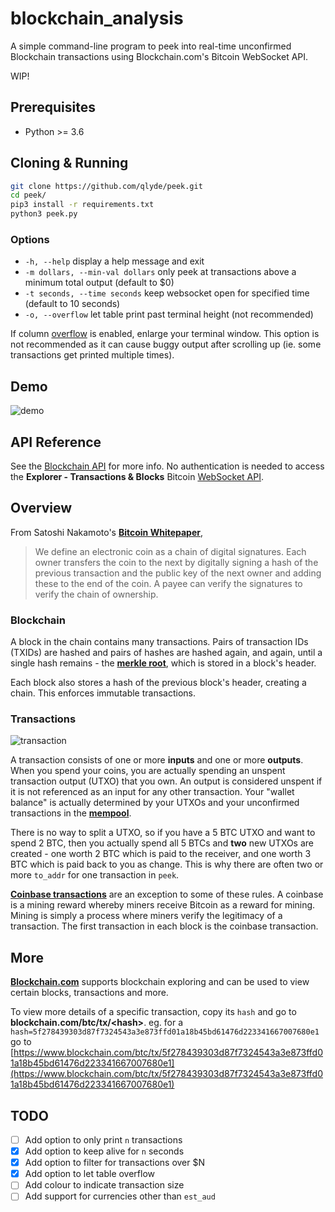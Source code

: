 # blockchain_analysis


A simple command-line program to peek into real-time unconfirmed Blockchain transactions using Blockchain.com's Bitcoin WebSocket API.

WIP!

## Prerequisites

* Python >= 3.6

## Cloning & Running

```bash
git clone https://github.com/qlyde/peek.git
cd peek/
pip3 install -r requirements.txt
python3 peek.py
```

### Options

* `-h, --help` display a help message and exit
* `-m dollars, --min-val dollars` only peek at transactions above a minimum total output (default to $0)
* `-t seconds, --time seconds` keep websocket open for specified time (default to 10 seconds)
* `-o, --overflow` let table print past terminal height (not recommended)

If column [overflow](https://rich.readthedocs.io/en/stable/console.html#overflow) is enabled, enlarge your terminal window. This option is not recommended as it can cause buggy output after scrolling up (ie. some transactions get printed multiple times).

## Demo

![demo](images/demo.png)

## API Reference

See the [Blockchain API](https://www.blockchain.com/api) for more info. No authentication is needed to access the **Explorer - Transactions & Blocks** Bitcoin [WebSocket API](https://www.blockchain.com/api/api_websocket).

## Overview

From Satoshi Nakamoto's [**Bitcoin Whitepaper**](https://www.bitcoin.com/bitcoin.pdf),
> We define an electronic coin as a chain of digital signatures. Each owner transfers the coin to the next by digitally signing a hash of the previous transaction and the public key of the next owner and adding these to the end of the coin. A payee can verify the signatures to verify the chain of ownership.

### Blockchain

A block in the chain contains many transactions. Pairs of transaction IDs (TXIDs) are hashed and pairs of hashes are hashed again, and again, until a single hash remains - the [**merkle root**](https://learnmeabitcoin.com/technical/merkle-root), which is stored in a block's header.

Each block also stores a hash of the previous block's header, creating a chain. This enforces immutable transactions.

### Transactions

![transaction](images/transaction.svg)

A transaction consists of one or more **inputs** and one or more **outputs**. When you spend your coins, you are actually spending an unspent transaction output (UTXO) that you own. An output is considered unspent if it is not referenced as an input for any other transaction. Your "wallet balance" is actually determined by your UTXOs and your unconfirmed transactions in the [**mempool**](https://learnmeabitcoin.com/technical/memory-pool).

There is no way to split a UTXO, so if you have a 5 BTC UTXO and want to spend 2 BTC, then you actually spend all 5 BTCs and **two** new UTXOs are created - one worth 2 BTC which is paid to the receiver, and one worth 3 BTC which is paid back to you as change. This is why there are often two or more `to_addr` for one transaction in `peek`.

[**Coinbase transactions**](https://learnmeabitcoin.com/technical/coinbase-transaction) are an exception to some of these rules. A coinbase is a mining reward whereby miners receive Bitcoin as a reward for mining. Mining is simply a process where miners verify the legitimacy of a transaction. The first transaction in each block is the coinbase transaction.

## More

[**Blockchain.com**](https://www.blockchain.com/explorer) supports blockchain exploring and can be used to view certain blocks, transactions and more.

To view more details of a specific transaction, copy its `hash` and go to **blockchain.com/btc/tx/\<hash>**. eg. for a `hash=5f278439303d87f7324543a3e873ffd01a18b45bd61476d223341667007680e1` go to [https://www.blockchain.com/btc/tx/5f278439303d87f7324543a3e873ffd01a18b45bd61476d223341667007680e1](https://www.blockchain.com/btc/tx/5f278439303d87f7324543a3e873ffd01a18b45bd61476d223341667007680e1)

## TODO

- [ ] Add option to only print `n` transactions
- [x] Add option to keep alive for `n` seconds
- [x] Add option to filter for transactions over $N
- [x] Add option to let table overflow
- [ ] Add colour to indicate transaction size
- [ ] Add support for currencies other than `est_aud`
